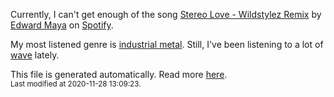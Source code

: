 
  Currently, I can't get enough of the song <a href="https://open.spotify.com/track/15azHhyPzMwYNH1KX8XPUj">Stereo Love - Wildstylez Remix</a> by <a href="https://open.spotify.com/artist/6XwwFnewNgWp81MYMK8zLq">Edward Maya</a> on <a href="https://open.spotify.com/user/9qz2xtkur2fengfsdcq8dd907?si=kq2SVrUkSNe0z1NJjpt7kg">Spotify</a>.

  My most listened genre is <a href="https://duckduckgo.com/?q=industrial metal music">industrial metal</a>.
  Still, I've been listening to a lot of <a href="https://duckduckgo.com/?q=wave music">wave</a> lately.

  This file is generated automatically. Read more <a href="https://github.com/CodeF0x/CodeF0x/blob/master/IMPORTANT.md">here</a>.
  <br>
  <sub>Last modified at 2020-11-28 13:09:23.</sub>
  